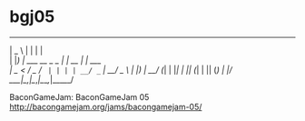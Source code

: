 bgj05
=====

 ____                   _        _        
|  _ \                 | |      | |       
| |_) | ___  __ _ _   _| |_ __ _| |_ ___  
|  _ < / _ \/ _` | | | | __/ _` | __/ _ \ 
| |_) |  __/ (_| | |_| | || (_| | || (_) |
|____/ \___|\__,_|\__,_|\__\__,_|\__\___/ 
                                          
                                          
BaconGameJam: BaconGameJam 05  http://bacongamejam.org/jams/bacongamejam-05/
